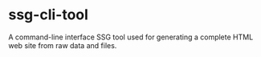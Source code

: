# ssg-cli-tool
 A command-line interface SSG tool used for generating a complete HTML web site from raw data and files.
